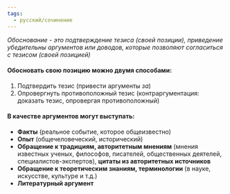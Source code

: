 ```yaml
---
tags:
  - русский/сочинение
---
```

*Обоснование - это подтверждение тезиса (своей позиции), приведение убедительны аргументов или доводов, которые позволяют согласиться с тезисом (своей позицией)*

#### Обосновать свою позицию можно двумя способами:
1. Подтвердить тезис (привести аргументы *за*)
2. Опровергнуть противоположный тезис (контраргументация: доказать тезис, опровергая противоположный)

#### В качестве аргументов могут выступать:
- **Факты** (реальное событие, которое общеизвестно)
- **Опыт** (общечеловеческий, исторический)
- **Обращение к традициям, авторитетным мнениям** (мнения известных ученых, философов, писателей, общественных деятелей, специалистов-экспертов), **цитаты из авторитетных источников**
- **Обращение к теоретическим знаниям, терминологии** (в науке, искусстве, культуре и т.д.)
- **Литературный аргумент**

